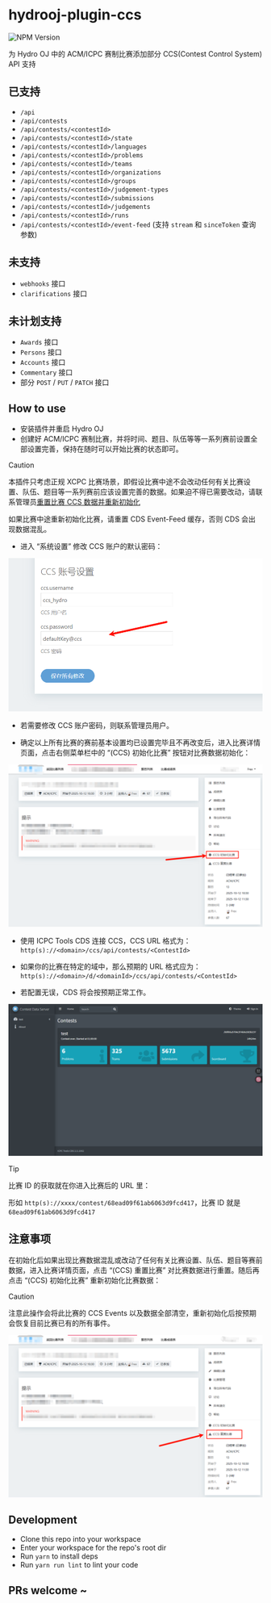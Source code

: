# hydrooj-plugin-ccs

![NPM Version](https://img.shields.io/npm/v/@frexdeveloper/hydrooj-plugin-ccs)

为 Hydro OJ 中的 ACM/ICPC 赛制比赛添加部分 CCS(Contest Control System) API 支持

## 已支持

- `/api`
- `/api/contests`
- `/api/contests/<contestId>`
- `/api/contests/<contestId>/state`
- `/api/contests/<contestId>/languages`
- `/api/contests/<contestId>/problems`
- `/api/contests/<contestId>/teams`
- `/api/contests/<contestId>/organizations`
- `/api/contests/<contestId>/groups`
- `/api/contests/<contestId>/judgement-types`
- `/api/contests/<contestId>/submissions`
- `/api/contests/<contestId>/judgements`
- `/api/contests/<contestId>/runs`
- `/api/contests/<contestId>/event-feed` (支持 `stream` 和 `sinceToken` 查询参数)

## 未支持

- `webhooks` 接口
- `clarifications` 接口

## 未计划支持

- `Awards` 接口
- `Persons` 接口
- `Accounts` 接口
- `Commentary` 接口
- 部分 `POST` / `PUT` / `PATCH` 接口

## How to use

- 安装插件并重启 Hydro OJ
- 创建好 ACM/ICPC 赛制比赛，并将时间、题目、队伍等等一系列赛前设置全部设置完善，保持在随时可以开始比赛的状态即可。

> [!CAUTION]
> 本插件只考虑正规 XCPC 比赛场景，即假设比赛中途不会改动任何有关比赛设置、队伍、题目等一系列赛前应该设置完善的数据。如果迫不得已需要改动，请联系管理员[重置比赛 CCS 数据并重新初始化](#注意事项)
>
> 如果比赛中途重新初始化比赛，请重置 CDS Event-Feed 缓存，否则 CDS 会出现数据混乱。

- 进入 “系统设置” 修改 CCS 账户的默认密码：

![](./images/change-default-passwd.png)

- 若需要修改 CCS 账户密码，则联系管理员用户。

- 确定以上所有比赛的赛前基本设置均已设置完毕且不再改变后，进入比赛详情页面，点击右侧菜单栏中的 “(CCS) 初始化比赛” 按钮对比赛数据初始化：

![](./images/init-contest.png)

- 使用 ICPC Tools CDS 连接 CCS，CCS URL 格式为：  
`http(s)://<domain>/ccs/api/contests/<ContestId>`
- 如果你的比赛在特定的域中，那么预期的 URL 格式应为：  
`http(s)://<domain>/d/<domainId>/ccs/api/contests/<ContestId>`

- 若配置无误，CDS 将会按预期正常工作。

![](./images/cds.png)

> [!TIP]
> 比赛 ID 的获取就在你进入比赛后的 URL 里：
>
> 形如 `http(s)://xxxx/contest/68ead09f61ab6063d9fcd417`，比赛 ID 就是 `68ead09f61ab6063d9fcd417`

## 注意事项

在初始化后如果出现比赛数据混乱或改动了任何有关比赛设置、队伍、题目等赛前数据，进入比赛详情页面，点击 “(CCS) 重置比赛” 对比赛数据进行重置。随后再点击 “(CCS) 初始化比赛” 重新初始化比赛数据：

> [!CAUTION]
> 注意此操作会将此比赛的 CCS Events 以及数据全部清空，重新初始化后按预期会恢复目前比赛已有的所有事件。

![](./images/reset-contest.png)

## Development

- Clone this repo into your workspace
- Enter your workspace for the repo's root dir
- Run `yarn` to install deps
- Run `yarn run lint` to lint your code

## PRs welcome ~